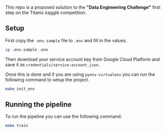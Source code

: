 This repo is a proposed solution to the **"Data Engineering Challenge"**  first step on the Titanic kaggle competition.


## Setup

First copy the `.env.sample` file to `.env` and fill in the values.

```bash
cp .env.sample .env
```

Then download your service account key from Google Cloud Platform and save it as `credentials/service-account.json`.

Once this is done and if you are using `pyenv-virtualenv` you can run the following command to setup the project.

```bash
make init_env
```

## Running the pipeline

To run the pipeline you can use the following command:

```bash
make train
```
